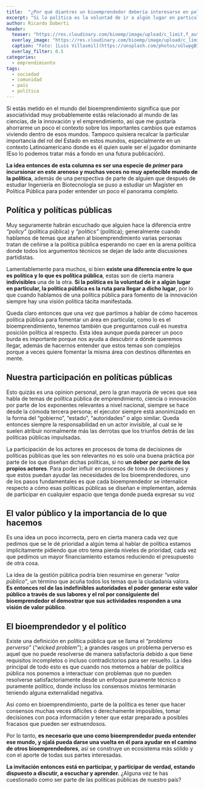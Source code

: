 ```yaml
---
title:  "¿Por qué diantres un bioemprendedor debería interesarse en política?"
excerpt: "Si la política es la voluntad de ir a algún lugar en particular, la política pública es la ruta para llegar a dicho lugar."
author: Ricardo Doberti
header:
  teaser: "https://res.cloudinary.com/bioemp/image/upload/c_limit,f_auto,q_auto,w_400/b2/muralla-chile.jpg"
  overlay_image: "https://res.cloudinary.com/bioemp/image/upload/c_limit,f_auto,q_auto,w_1200/b2/muralla-chile.jpg"
  caption: "Foto: [Luis Villasmil](https://unsplash.com/photos/sGlwpgB7ENM) @ Unsplash"
  overlay_filter: 0.5
categories:
  - emprendimiento
tags:
  - sociedad
  - comunidad
  - país
  - política
---
```


Si estás metido en el mundo del bioemprendimiento significa que por asociatividad muy probablemente estás relacionado al mundo de las ciencias, de la innovación y el emprendimiento, así que me gustaría ahorrarme un poco el contexto sobre los importantes cambios que estamos viviendo dentro de esos mundos. Tampoco quisiera recalcar la particular importancia del rol del Estado en estos mundos, especialmente en un contexto Latinoamericano donde es él quien suele ser el jugador dominante (Eso lo podemos tratar más a fondo en una futura publicación).

**La idea entonces de esta columna es ser una especie de _primer_ para incursionar en este arenoso y muchas veces no muy apetecible mundo de la política**, además de una perspectiva de parte de alguien que después de estudiar Ingeniería en Biotecnología se puso a estudiar un Magíster en Política Pública para poder entender un poco el panorama completo.

## Política y políticas públicas

Muy seguramente habrán escuchado que alguien hace la diferencia entre _“policy”_ (política pública) y _“politics”_ (política); generalmente cuando hablamos de temas que atañen al bioemprendimiento varias personas tratan de ceñirse a la política pública esperando no caer en la arena política donde todos los argumentos técnicos se dejan de lado ante discusiones partidistas.

Lamentablemente para muchos, si bien **existe una diferencia entre lo que es política y lo que es política pública**, estas son de cierta manera **indivisibles** una de la otra. **Si la política es la voluntad de ir a algún lugar en particular, la política pública es la ruta para llegar a dicho lugar**, por lo que cuando hablamos de una política pública para fomento de la innovación siempre hay una visión política tácita manifestada. 

Queda claro entonces que una vez que partimos a hablar de cómo hacemos política pública para fomentar un área en particular, como lo es el bioemprendimiento, tenemos también que preguntarnos cuál es nuestra posición política al respecto. Esta idea aunque pueda parecer un poco burda es importante porque nos ayuda a descubrir a dónde queremos llegar, además de hacernos entender que estos temas son complejos porque a veces quiere fomentar la misma área con destinos diferentes en mente.

## Nuestra participación en políticas públicas

Esto quizás es una opinion personal, pero la gran mayoría de veces que sea habla de temas de política pública de emprendimiento, ciencia o innovación por parte de los exponentes relevantes a nivel nacional, siempre se hace desde la cómoda tercera persona; el ejecutor siempre está anonimizado en la forma del “gobierno”,  “estado”, “autoridades” o algo similar. Queda entonces siempre la responsabilidad en un actor invisible, al cual se le suelen atribuir normalmente más las derrotas que los triunfos detrás de las políticas públicas impulsadas.

La participación de los actores en procesos de toma de decisiones de políticas públicas que les son relevantes no es solo una buena práctica por parte de los que diseñan dichas políticas, si no **un deber por parte de los propios actores**. Para poder influir en procesos de toma de decisiones y que estos puedan ayudar las necesidades de los bioemprendedores, uno de los pasos fundamentales es que cada bioemprendedor se internalice respecto a cómo esas políticas públicas se diseñan e implementan, además de participar en cualquier espacio que tenga donde pueda expresar su voz

## El valor público y la importancia de lo que hacemos

Es una idea un poco incorrecta, pero en cierta manera cada vez que pedimos que se le dé prioridad a algún tema al hablar de política estamos implícitamente pidiendo que otro tema pierda niveles de prioridad, cada vez que pedimos un mayor financiamiento estamos reduciendo el presupuesto de otra cosa.

La idea de la gestión pública podría bien resumirse en generar _“valor público”_, un término que acuña todos los temas que la ciudadanía valora. **Es entonces rol de las indefinibles autoridades el poder generar este valor público a través de sus labores y el rol por consiguiente del bioemprendedor el demostrar que sus actividades responden a una visión de valor público**.

## El bioemprendedor y el político

Existe una definición en política pública que se llama el _“problema perverso”_ (_“wicked problem”_); a grandes rasgos un problema perverso es aquel que no puede resolverse de manera satisfactoria debido a que tiene requisitos incompletos o incluso contradictorios para ser resuelto. La idea principal de todo esto es que cuando nos metemos a hablar de política pública nos ponemos a interactuar con problemas que no pueden resolverse satisfactoriamente desde un enfoque puramente técnico o puramente político, donde incluso los consensos mixtos terminarán teniendo alguna externalidad negativa.

Así como en bioemprendimiento, parte de la política es tener que hacer consensos muchas veces difíciles o derechamente imposibles, tomar decisiones con poca información y tener que estar preparado a posibles fracasos que pueden ser estruendosos. 

Por lo tanto, **es necesario que uno como bioemprendedor pueda entender ese mundo, y ojalá pueda darse una vuelta en él para ayudar en el camino de otros bioemprendedores**, así se construye un ecosistema más sólido y con el aporte de todas sus partes interesadas.

**La invitación entonces está en participar, y participar de verdad, estando dispuesto a discutir, a escuchar y aprender.** ¿Alguna vez te has cuestionado como ser parte de las políticas públicas de nuestro país?